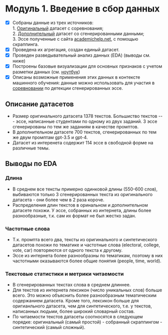 # Модуль 1. Введение в сбор данных
- [x]  Собраны данные из трех источников:  
       1. [Оригинальный](https://www.kaggle.com/competitions/llm-detect-ai-generated-text/data) датасет с соревнования;  
       2. [Дополнительный](https://www.kaggle.com/datasets/radek1/llm-generated-essays) датасет со сгенерированными данными;  
       3. Эссе полученные с сайта [academichelp.net](https://academichelp.net/samples/academics/essays/persuasive), с помощью скраппинга.  
- [x]  Проведена их агрегация, создан единый датасет.
- [x]  Проведен разведывательный анализ данных (EDA) (выводы см. ниже)
- [x]  Построены базовые визуализации для основных признаков с учетом разметки данных (см. [ноутбук](https://github.com/anna-marshalova/ai-generated-essays-detection/blob/1-dataset-collection-and-EDA/task-1/llm_detect_ai_generated_text_EDA_.ipynb))
- [x]  Описаны возможные применения этих данных в контексте машинного обучения: данные можно использовать для участия в [соревновании](https://www.kaggle.com/competitions/llm-detect-ai-generated-text) по детекции сгенерированных эссе.

## Описание датасетов
- Размер оригинального датасета 1378 текстов. Большиство текстов --- эссе, написанные студентами по одному из двух заданий. 3 эссе сгенерированы по тем же заданиям в качестве промптов.
- В дополнительном датасете 700 текстов, сгенерированных по тем же двум промптам gpt-3.5 и gpt-4.
- Датасет из интеренета содержит 114 эссе в свободной форме на различные темы.

## Выводы по EDA
### Длина
- В среднем все тексты примерно одинковой длины (550-600 слов), выбиваются только 3 сгенерированных текста из оригинального датасета - они более чем в 2 раза короче.
- Распределения длин текстов в оринальном и дополнительном датасете похожи.  У эссе, собранных из интернета, длины более разнообразные, т.к. сам их формат не был жестко задан.
### Частотные слова
- Т.к. промпта всего два, тексты из оригинального и синтетического датасетов похожи по тематике и частотные слова (electoral, college, vote, car) повторяются от одного текста к другому.
- Эссе из интернета более разнообразны по тематикам, поэтому в них частотными оказываются более общие понятия (people, time, world).
### Текстовые статистики и метрики читаемости
- В сгенерированных текстах слова в среднем длиннее. 
- Для текстов из интернета лексикон (число уникальных слов) больше всего. Это можно объяснить более разнообразным тематическим содержанием датасета. Кроме того, лексикон больше для оригианльного датасета, чем для синтетического, т.е. у текстов, написанных людьми, более широкий словарный состав.
- По читаемости текстов датасеты соотносятся в следующем порядке: оригинальный (самый простой) - собранный скраппингом - синтетический (самый сложный).
